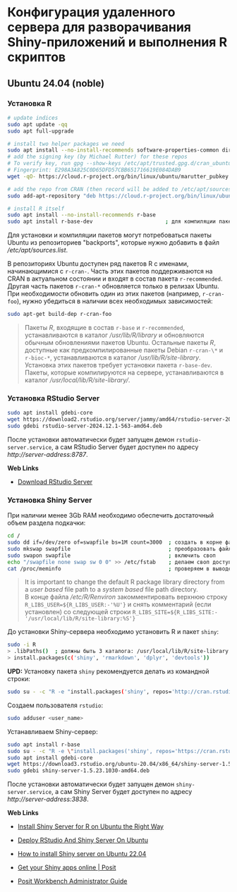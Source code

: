 # Конфигурация удаленного сервера для разворачивания Shiny-приложений и выполнения R скриптов

## Ubuntu 24.04 (noble)

### Установка R
```bash
# update indices
sudo apt update -qq
sudo apt full-upgrade

# install two helper packages we need
sudo apt install --no-install-recommends software-properties-common dirmngr
# add the signing key (by Michael Rutter) for these repos
# To verify key, run gpg --show-keys /etc/apt/trusted.gpg.d/cran_ubuntu_key.asc
# Fingerprint: E298A3A825C0D65DFD57CBB651716619E084DAB9
wget -qO- https://cloud.r-project.org/bin/linux/ubuntu/marutter_pubkey.asc | sudo tee -a /etc/apt/trusted.gpg.d/cran_ubuntu_key.asc

# add the repo from CRAN (then record will be added to /etc/apt/sources.list)
sudo add-apt-repository "deb https://cloud.r-project.org/bin/linux/ubuntu $(lsb_release -cs)-cran40/"

# install R itself
sudo apt install --no-install-recommends r-base
sudo apt install r-base-dev                       ; для компиляции пакетов из исходников
````
Для установки и компиляции пакетов могут потребоваться пакеты Ubuntu из репозиториев "backports", которые нужно добавить в файл */etc/apt/sources.list*.

В репозиториях Ubuntu доступен ряд пакетов R с именами, начинающимися с `r-cran-`. Часть этих пакетов поддерживаются на CRAN в актуальном состоянии и входят в состав пакета `r-recommended`. Другая часть пакетов `r-cran-*` обновляется только в релизах Ubuntu. При необходимости обновить один из этих пакетов (например, `r-cran-foo`), нужно убедиться в наличии всех необходимых зависимостей:
```bash
sudo apt-get build-dep r-cran-foo
```

>Пакеты $R$, входящие в состав `r-base` и `r-recommended`, устанавливаются в каталог */usr/lib/R/library* и обновляются обычным обновлениями пакетов Ubuntu.
>Остальные пакеты $R$, доступные как предкомпилированные пакеты Debian `r-cran-\*` и `r-bioc-*`, устанавливаются в каталог */usr/lib/R/site-library*. Установка этих пакетов требует установки пакета `r-base-dev`.
> Пакеты, которые компилируются на сервере, устанавливаются в каталог */usr/local/lib/R/site-library/*.


### Установка RStudio Server
```bash
sudo apt install gdebi-core
wget https://download2.rstudio.org/server/jammy/amd64/rstudio-server-2024.12.1-563-amd64.deb
sudo gdebi rstudio-server-2024.12.1-563-amd64.deb
````
После установки автоматически будет запущен демон `rstudio-server.service`, а сам RStudio Server будет доступен по адресу *http://server-address:8787*.

**Web Links**
* [Download RStudio Server](https://posit.co/download/rstudio-server)

### Установка Shiny Server
При наличии менее 3Gb RAM необходимо обеспечить достаточный объем раздела подкачки:
```bash
cd /
sudo dd if=/dev/zero of=swapfile bs=1M count=3000  ; создать в корне файл размером 3Gb
sudo mkswap swapfile                               ; преобразовать файл в swapfile
sudo swapon swapfile                               ; включить своп
echo "/swapfile none swap sw 0 0" >> /etc/fstab    ; делаем своп доступным при загрузке системы
cat /proc/meminfo                                  ; проверяем в выводе наличие swap-файла
```

> It is important to change the default R package library directory from a *user based* file path to a *system based* file path directory.\
> В конце файла */etc/R/Renviron* закомментировать верхнюю строку `R_LIBS_USER=${R_LIBS_USER:-'%U'}` и снять комментарий (если установлен) со следующей строки `R_LIBS_SITE=${R_LIBS_SITE:-'/usr/local/lib/R/site-library:%S'}`

До установки Shiny-сервера необходимо установить R и пакет `shiny`:
```bash
sudo -i R
> .libPaths()  ; должны быть 3 каталога: /usr/local/lib/R/site-library и /usr/lib/R/{site-library,library}
> install.packages(c('shiny', 'rmarkdown', 'dplyr', 'devtools'))
```
**UPD:** Установку пакета `shiny` рекомендуется делать из командной строки:
```bash
sudo su - -c "R -e "install.packages('shiny', repos='http://cran.rstudio.com/')""
```

Создаем пользователя `rstudio`:
```bash
sudo adduser <user_name>
```

Устанавливаем Shiny-сервер:
```bash
sudo apt install r-base
sudo su - -c "R -e \"install.packages('shiny', repos='https://cran.rstudio.com/')\""
sudo apt install gdebi-core
wget https://download3.rstudio.org/ubuntu-20.04/x86_64/shiny-server-1.5.23.1030-amd64.deb
sudo gdebi shiny-server-1.5.23.1030-amd64.deb
```

После установки автоматически будет запущен демон `shiny-server.service`, а сам Shiny Server будет доступен по адресу *http://server-address:3838*.

**Web Links**
* [Install Shiny Server for R on Ubuntu the Right Way](https://www.r-bloggers.com/2015/10/install-shiny-server-for-r-on-ubuntu-the-right-way)
* [Deploy RStudio And Shiny Server On Ubuntu](https://www.john-mcallister.com/deploy-rstudio-and-shiny-server-on-ubuntu)
* [How to install Shiny server on Ubuntu 22.04](https://www.r-bloggers.com/2023/06/tutorial-how-to-install-shiny-server-on-ubuntu-22-04)
* [Get your Shiny apps online | Posit](https://posit.co/products/open-source/shiny-server)

* [Posit Workbench Administrator Guide](https://docs.posit.co/ide/server-pro/)

